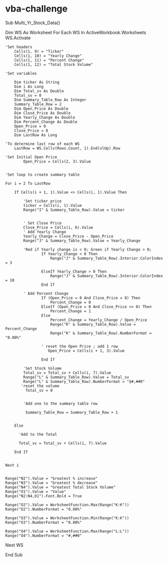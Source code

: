 # vba-challenge


Sub Multi_Yr_Stock_Data()

Dim WS As Worksheet
    For Each WS In ActiveWorkbook.Worksheets
    WS.Activate

    'Set headers
        Cells(1, 9) = "Ticker"
        Cells(1, 10) = "Yearly Change"
        Cells(1, 11) = "Percent Change"
        Cells(1, 12) = "Total Stock Volume"
    
    'Set variables
    
        Dim ticker As String
        Dim i As Long
        Dim Total_sv As Double
        Total_sv = 0
        Dim Summary_Table_Row As Integer
        Summary_Table_Row = 2
        Dim Open_Price As Double
        Dim Close_Price As Double
        Dim Yearly_Change As Double
        Dim Percent_Change As Double
        Open_Price = 0
        Close_Price = 0
        Dim LastRow As Long
        
    'To determine last row of each WS
        LastRow = WS.Cells(Rows.Count, 1).End(xlUp).Row
    
    'Set Initial Open Price
            Open_Price = Cells(2, 3).Value
    
         
    'Set loop to create summary table
    
    For i = 2 To LastRow
    
        If Cells(i + 1, 1).Value <> Cells(i, 1).Value Then
        
            'Set ticker price
            ticker = Cells(i, 1).Value
            Range("I" & Summary_Table_Row).Value = ticker
            
            
            ' Set Close Price
            Close_Price = Cells(i, 6).Value
            ' Add Yearly Change
            Yearly_Change = Close_Price - Open_Price
            Range("J" & Summary_Table_Row).Value = Yearly_Change
            
            'Red if Yearly change is < 0; Green if Yearly Change > 0;
                    If Yearly_Change < 0 Then
                        Range("J" & Summary_Table_Row).Interior.ColorIndex = 3
                    
                    ElseIf Yearly_Change > 0 Then
                        Range("J" & Summary_Table_Row).Interior.ColorIndex = 10
                    End If
    
            ' Add Percent Change
                    If (Open_Price = 0 And Close_Price = 0) Then
                        Percent_Change = 0
                    ElseIf (Open_Price = 0 And Close_Price <> 0) Then
                        Percent_Change = 1
                    Else
                        Percent_Change = Yearly_Change / Open_Price
                        Range("K" & Summary_Table_Row).Value = Percent_Change
                        Range("K" & Summary_Table_Row).NumberFormat = "0.00%"
                    
                    ' reset the Open Price ; add 1 row
                       Open_Price = Cells(i + 1, 3).Value
                           
                    End If
        
            'Set Stock Volume
            Total_sv = Total_sv + Cells(i, 7).Value
            Range("L" & Summary_Table_Row).Value = Total_sv
            Range("L" & Summary_Table_Row).NumberFormat = "$#,##0"
           'reset the volume
             Total_sv = 0
             
             
            'Add one to the summary table row
             
             Summary_Table_Row = Summary_Table_Row + 1
             
        
        Else
            
          'Add to the Total
          
          Total_sv = Total_sv + Cells(i, 7).Value
          
        End If
    
        
    Next i

    
    Range("N2").Value = "Greatest % increase"
    Range("N3").Value = "Greatest % decrease"
    Range("N4").Value = "Greatest Total Stock Volume"
    Range("O1").Value = "Value"
    Range("N2:N4,O1").Font.Bold = True
    
    Range("O2").Value = WorksheetFunction.Max(Range("K:K"))
    Range("O2").NumberFormat = "0.00%"
    
    Range("O3").Value = WorksheetFunction.Min(Range("K:K"))
    Range("O3").NumberFormat = "0.00%"
    
    Range("O4").Value = WorksheetFunction.Max(Range("L:L"))
    Range("O4").NumberFormat = "#,##0"
    
    
Next WS

End Sub

